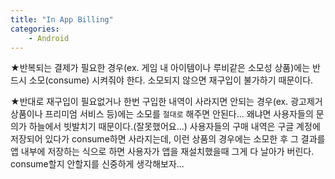 ```yaml
---
title: "In App Billing"
categories:
    - Android
---
```

★반복되는 결제가 필요한 경우(ex. 게임 내 아이템이나 루비같은 소모성 상품)에는 반드시 소모(consume) 시켜줘야 한다. 소모되지 않으면 재구입이 불가하기 때문이다.

★반대로 재구입이 필요없거나 한번 구입한 내역이 사라지면 안되는 경우(ex. 광고제거상품이나 프리미엄 서비스 등)에는 소모를 `절대로` 해주면 안된다... 왜냐면 사용자들의 문의가 하늘에서 빗발치기 때문이다.(잘못했어요...) 사용자들의 구매 내역은 구글 계정에 저장되어 있다가 consume하면 사라지는데, 이런 상품의 경우에는 소모한 후 그 결과를 앱 내부에 저장하는 식으로 하면 사용자가 앱을 재설치했을때 그게 다 날아가 버린다. consume할지 안할지를 신중하게 생각해보자...